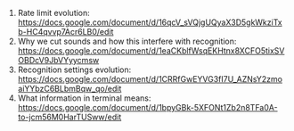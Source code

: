 1. Rate limit evolution: https://docs.google.com/document/d/16qcV_sVQjgUQyaX3D5gkWkziTxb-HC4qvvp7Acr6LB0/edit
2. Why we cut sounds and how this interfere with recognition: https://docs.google.com/document/d/1eaCKblfWsqEKHtnx8XCFO5tixSVOBDcV9JbVYyycmsw 
3. Recognition settings evolution: https://docs.google.com/document/d/1CRRfGwEYVG3fI7U_AZNsY2zmoaiYYbzC6BLbmBqw_qo/edit
4. What information in terminal means: https://docs.google.com/document/d/1bpyGBk-5XFONt1Zb2n8TFa0A-to-jcm56M0HarTUSww/edit